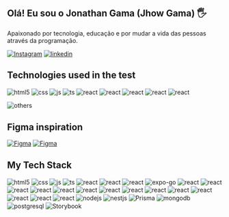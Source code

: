 ## Olá! Eu sou o Jonathan Gama (Jhow Gama) 🖐️

Apaixonado por tecnologia, educação e por mudar a vida das pessoas através da programação.

[![Instagram](https://img.shields.io/badge/Instagram-E4405F?style=for-the-badge&logo=instagram&logoColor=white)](https://www.instagram.com/jhowgama/r)
[![linkedin](https://img.shields.io/badge/linkedin-9146FF?style=for-the-badge&logo=linkedin&logoColor=white)](https://www.linkedin.com/in/jonathan-gama-2365a4187/)

## Technologies used in the test

<div style="display: inline_block">
    <img align="center" alt="html5" src="https://img.shields.io/badge/HTML5-E34F26?style=for-the-badge&logo=html5&logoColor=white" />
    <img align="center" alt="css" src="https://img.shields.io/badge/CSS3-1572B6?style=for-the-badge&logo=css3&logoColor=white" />
    <img align="center" alt="js" src="https://img.shields.io/badge/JavaScript-F7DF1E?style=for-the-badge&logo=javascript&logoColor=black" />
    <img align="center" alt="ts" src="https://img.shields.io/badge/TypeScript-007ACC?style=for-the-badge&logo=typescript&logoColor=white" />
    <img align="center" alt="react" src="https://img.shields.io/badge/React-20232A?style=for-the-badge&logo=react&logoColor=61DAFB" />
    <img align="center" alt="react" src="https://img.shields.io/badge/react_native-%2320232a.svg?style=for-the-badge&logo=react&logoColor=%2361DAFB" />
    <img align="center" alt="react" src="https://img.shields.io/badge/expo-1C1E24?style=for-the-badge&logo=expo&logoColor=#D04A37" />   
    <img align="center" alt="react" src="https://img.shields.io/badge/styled--components-DB7093?style=for-the-badge&logo=styled-components&logoColor=white" />
    <img align="center" alt="react" src="https://img.shields.io/badge/-ApolloGraphQL-311C87?style=for-the-badge&logo=apollo-graphql" />

![others](https://img.shields.io/badge/others-9146FF?style=for-the-badge&logo=others&logoColor=white)

</div>

## Figma inspiration

<div style="display: inline_block">

[![Figma](https://img.shields.io/badge/figma-%23F24E1E.svg?style=for-the-badge&logo=figma&logoColor=white)](<https://www.figma.com/file/scXx0MdEOMnmHIhIF1nagE/React-design-(Rick-%26-Morty-API)-(Community)?node-id=99%3A1133&mode=dev>)
[![Figma](https://img.shields.io/badge/figma-%green.svg?style=for-the-badge&logo=figma&logoColor=white)](<https://www.figma.com/file/scXx0MdEOMnmHIhIF1nagE/React-design-(Rick-%26-Morty-API)-(Community)?node-id=99%3A1133&mode=dev>)

</div>

<!-- ## Comments:
1° Apaixonado por tecnologia, educação e por mudar a vida das pessoas através da programação. <br/>
2° Apaixonado por tecnologia, educação e por mudar a vida das pessoas através da programação. <br/>
3° Apaixonado por tecnologia, educação e por mudar a vida das pessoas através da programação. <br/>
4° Apaixonado por tecnologia, educação e por mudar a vida das pessoas através da programação. <br/> -->

## My Tech Stack

<div style="display: inline_block">
    <img align="center" alt="html5" src="https://img.shields.io/badge/HTML5-E34F26?style=for-the-badge&logo=html5&logoColor=white" />
    <img align="center" alt="css" src="https://img.shields.io/badge/CSS3-1572B6?style=for-the-badge&logo=css3&logoColor=white" />
    <img align="center" alt="js" src="https://img.shields.io/badge/JavaScript-F7DF1E?style=for-the-badge&logo=javascript&logoColor=black" />
    <img align="center" alt="ts" src="https://img.shields.io/badge/TypeScript-007ACC?style=for-the-badge&logo=typescript&logoColor=white" />
    <img align="center" alt="react" src="https://img.shields.io/badge/React-20232A?style=for-the-badge&logo=react&logoColor=61DAFB" />    
    <img align="center" alt="react" src="https://img.shields.io/badge/Next-black?style=for-the-badge&logo=next.js&logoColor=white" />
    <img align="center" alt="react" src="https://img.shields.io/badge/react_native-%2320232a.svg?style=for-the-badge&logo=react&logoColor=%2361DAFB" />
    <img align="center" alt="expo-go" src="https://img.shields.io/badge/expo-1C1E24?style=for-the-badge&logo=expo&logoColor=#D04A37" />    
    <img align="center" alt="react" src="https://img.shields.io/badge/Context--Api-000000?style=for-the-badge&logo=react" />
    <img align="center" alt="react" src="https://img.shields.io/badge/React%20Hook%20Form-%23EC5990.svg?style=for-the-badge&logo=reacthookform&logoColor=white" />   
    <img align="center" alt="react" src="https://img.shields.io/badge/redux-%23593d88.svg?style=for-the-badge&logo=redux&logoColor=white" /> 
    <img align="center" alt="react" src="https://img.shields.io/badge/-ApolloGraphQL-311C87?style=for-the-badge&logo=apollo-graphql" />
    <img align="center" alt="react" src="https://img.shields.io/badge/-React%20Query-FF4154?style=for-the-badge&logo=react%20query&logoColor=white" />
    <img align="center" alt="react" src="https://img.shields.io/badge/styled--components-DB7093?style=for-the-badge&logo=styled-components&logoColor=white" />
    <img align="center" alt="react" src="https://img.shields.io/badge/tailwindcss-%2338B2AC.svg?style=for-the-badge&logo=tailwind-css&logoColor=white" />
    <img align="center" alt="react" src="https://img.shields.io/badge/bootstrap-%238511FA.svg?style=for-the-badge&logo=bootstrap&logoColor=white" />
    <img align="center" alt="react" src="https://img.shields.io/badge/chakra-%234ED1C5.svg?style=for-the-badge&logo=chakraui&logoColor=white" />
    <img align="center" alt="react" src="https://img.shields.io/badge/MUI-%230081CB.svg?style=for-the-badge&logo=mui&logoColor=white" />
    <img align="center" alt="react" src="https://img.shields.io/badge/Semantic%20UI%20React-%2335BDB2.svg?style=for-the-badge&logo=SemanticUIReact&logoColor=white" />
    <img align="center" alt="react" src="https://img.shields.io/badge/NPM-%23CB3837.svg?style=for-the-badge&logo=npm&logoColor=white" />   
    <img align="center" alt="react" src="https://img.shields.io/badge/yarn-%232C8EBB.svg?style=for-the-badge&logo=yarn&logoColor=white"  />
    <img align="center" alt="react" src="https://img.shields.io/badge/WordPress-%23117AC9.svg?style=for-the-badge&logo=WordPress&logoColor=white" />
    <img align="center" alt="nodejs" src="https://img.shields.io/badge/Node.js-43853D?style=for-the-badge&logo=node.js&logoColor=white" />
    <img align="center" alt="nestjs" src="https://img.shields.io/badge/nestjs-%23E0234E.svg?style=for-the-badge&logo=nestjs&logoColor=white" />
    <img align="center" alt="Prisma" src="https://img.shields.io/badge/Prisma-3982CE?style=for-the-badge&logo=Prisma&logoColor=white" />
    <img align="center" alt="mongodb" src="https://img.shields.io/badge/MongoDB-%234ea94b.svg?style=for-the-badge&logo=mongodb&logoColor=white" />
    <img align="center" alt="postgresql" src="https://img.shields.io/badge/postgres-%23316192.svg?style=for-the-badge&logo=postgresql&logoColor=white" />
    <img align="center" alt="Storybook" src="https://img.shields.io/badge/-Storybook-FF4785?style=for-the-badge&logo=storybook&logoColor=white" />

</div><br/>
